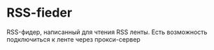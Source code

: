 # RSS-fieder
RSS-фидер, написанный для чтения RSS ленты. Есть возможность подключиться к ленте через прокси-сервер
